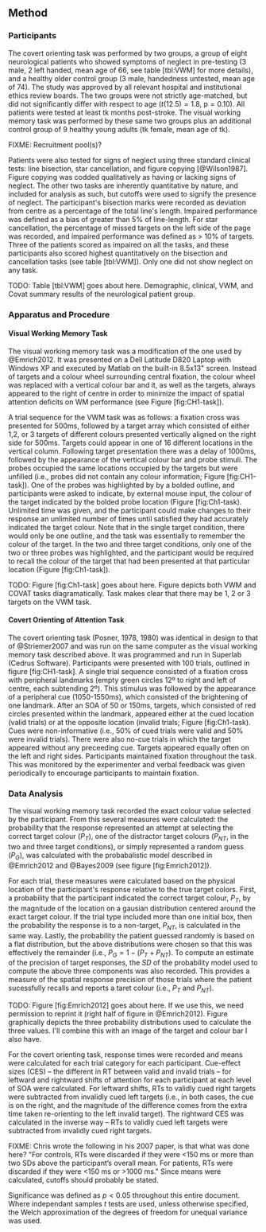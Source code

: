Method
------

### Participants 

The covert orienting task was performed by two groups, a group of
eight neurological patients who showed symptoms of neglect in
pre-testing (3 male, 2 left handed, mean age of 66, see table
[tbl:VWM] for more details), and a healthy older control group (3
male, handedness untested, mean age of 74). The study was approved
by all relevant hospital and institutional ethics review boards.
The two groups were not strictly age-matched, but did not
significantly differ with respect to age ($t(12.5) = 1.8$,
$\text{p} = 0.10$).  All patients were tested at least tk months
post-stroke. The visual working memory task was performed by these
same two groups plus an additional control group of 9 healthy
young adults (tk female, mean age of tk).

FIXME: Recruitment pool(s)?


Patients were also tested for signs of neglect using three
standard clinical tests: line bisection, star cancellation, and
figure copying [@Wilson1987]. Figure copying was codded
qualitatively as having or lacking signs of neglect. The other two
tasks are inherently quantitative by nature, and included for
analysis as such, but cutoffs were used to signify the presence of
neglect. The participant's bisection marks were recorded as
deviation from centre as a percentage of the total line's length.
Impaired performance was defined as a bias of greater than 5% of
line-length. For star cancellation, the percentage of missed
targets on the left side of the page was recorded, and impaired
performance was defined as \> 10% of targets. Three of the
patients scored as impaired on all the tasks, and these
participants also scored highest quantitatively on the bisection
and cancellation tasks (see table [tbl:VWM]). Only one did not
show neglect on any task.

TODO: Table [tbl:VWM] goes about here. Demographic, clinical, VWM,
and Covat summary results of the neurological patient group.

### Apparatus and Procedure

#### Visual Working Memory Task

The visual working memory task was a modification of the one used
by @Emrich2012.  It was presented on a Dell Latitude D820 Laptop
with Windows XP and executed by Matlab on the built-in 8.5x13"
screen. Instead of targets and a colour wheel surrounding central
fixation, the colour wheel was replaced with a vertical colour bar
and it, as well as the targets, always appeared to the right of
centre in order to minimize the impact of spatial attention
deficits on WM performance (see Figure [fig:CH1-task]).
 
A trial sequence for the VWM task was as follows: a fixation cross
was presented for 500ms, followed by a target array which
consisted of either 1,2, or 3 targets of different colours
presented vertically aligned on the right side for 500ms. Targets
could appear in one of 16 different locations in the vertical
column. Following target presentation there was a delay of 1000ms,
followed by the appearance of the vertical colour bar and probe
stimuli. The probes occupied the same locations occupied by the
targets but were unfilled (i.e., probes did not contain any colour
information; Figure [fig:CH1-task]). One of the probes was
highlighted by by a bolded outline, and participants were asked to
indicate, by external mouse input, the colour of the target
indicated by the bolded probe location (Figure [fig:Ch1-task).
Unlimited time was given, and the participant could make changes
to their response an unlimited number of times until satisfied
they had accurately indicated the target colour. Note that in the
single target condition, there would only be one outline, and the
task was essentially to remember the colour of the target. In the
two and three target conditions, only one of the two or three
probes was highlighted, and the participant would be required to
recall the colour of the target that had been presented at that
particular location (Figure [fig:Ch1-task]).

TODO: Figure [fig:Ch1-task] goes about here. Figure depicts both
VWM and COVAT tasks diagramatically. Task makes clear that there
may be 1, 2 or 3 targets on the VWM task.

#### Covert Orienting of Attention Task

The covert orienting task (Posner, 1978, 1980) was identical in
design to that of @Striemer2007 and was run on the same computer
as the visual working memory task described above. It was
programmed and run in Superlab (Cedrus Software). Participants
were presented with 100 trials, outlined in figure [fig:CH1-task].
A single trial sequence consisted of a fixation cross with
peripheral landmarks (empty green circles 12º to right and left of
centre, each subtending 2º). This stimulus was followed by the
appearance of a peripheral cue (1050-1550ms), which consisted of
the brightening of one landmark.  After an SOA of 50 or 150ms,
targets, which consisted of red circles presented within the
landmark, appeared either at the cued location (valid trials) or
at the opposite location (invalid trials; Figure [fig:Ch1-task).
Cues were non-informative (i.e., 50% of cued trials were valid and
50% were invalid trials).  There were also no-cue trials in which
the target appeared without any preceeding cue. Targets appeared
equally often on the left and right sides.  Participants
maintained fixation throughout the task. This was monitored by the
experimenter and verbal feedback was given periodically to
encourage participants to maintain fixation.


### Data Analysis

The visual working memory task recorded the exact colour value
selected by the participant.  From this several measures were
calculated: the probability that the response represented an
attempt at selecting the correct target colour ($P_T$), one of the
distractor target colours ($P_{NT}$, in the two and three target
conditions), or simply represented a random guess ($P_G$), was
calculated with the probabalistic model described in @Emrich2012
and @Bayes2009 (see figure [fig:Emrich2012]).  

For each trial, these measures were calculated based on the
physical location of the participant's response relative to the
true target colors.  First, a probability that the participant
indicated the correct target colour, $P_T$, by the magnitude of
the location on a gausian distribution centered around the exact
target colour. If the trial type included more than one initial
box, then the probability the response is to a non-target,
$P_{NT}$, is calculated in the same way. Lastly, the probability
the patient guessed randomly is based on a flat distribution, but
the above distributions were chosen so that this was effectively
the remainder (i.e., $P_G = 1 - (P_T + P_{NT})$. To compute an
estimate of the precision of target responses, the $SD$ of the
probability model used to compute the above three components was
also recorded. This provides a measure of the spatial response
precision of those trials where the patient sucessfully recalls
and reports a taret colour (i.e., $P_T$ and $P_{NT}$).

TODO: Figure [fig:Emrich2012] goes about here. If we use this, we
need permission to reprint it (right half of figure in
@Emrich2012).  Figure graphically depicts the three probability
distributions used to calculate the three values. I'll combine
this with an image of the target and colour bar I also have.

For the covert orienting task, response times were recorded and
means were calculated for each trial category for each
participant. Cue-effect sizes (CES) – the different in RT between
valid and invalid trials – for leftward and rightward shifts of
attention for each participant at each level of SOA were
calculated. For leftward shifts, RTs to validly cued right targets
were subtracted from invalidly cued left targets (i.e., in both
cases, the cue is on the right, and the magnitude of the
difference comes from the extra time taken re-orienting to the
left invalid target). The rightward CES was calculated in the
inverse way – RTs to validly cued left targets were subtracted
from invalidly cued right targets.

FIXME: Chris wrote the following in his 2007 paper, is that what
was done here? "For controls, RTs were discarded if they were <150
ms or more than two SDs above the participant’s overall mean. For
patients, RTs were discarded if they were <150 ms or >1000 ms."
Since means were calculated, cutoffs should probably be stated.



Significance was defined as $p < 0.05$ throughout this entire
document.  Where independant samples $t$ tests are used, unless
otherwise specified, the Welch approximation of the degrees of
freedom for unequal variance was used.



